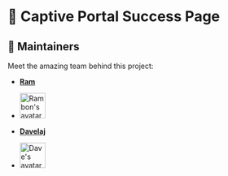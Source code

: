 # 📡 Captive Portal Success Page

## 👥 Maintainers

Meet the amazing team behind this project:

- [**Ram**](https://github.com/ramonortegajr) 
- <img src="https://github.com/ramonortegajr.png" width="50" height="50" alt="Rambon's avatar"> 

- [**Davelaj**](https://github.com/davelaj)
- <img src="https://github.com/davelaj.png" width="50" height="50" alt="Dave's avatar"> 

